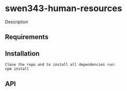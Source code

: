 # swen343-human-resources

Description

## Requirements

## Installation

	Clone the repo and to install all dependencies run:
    npm install

## API
